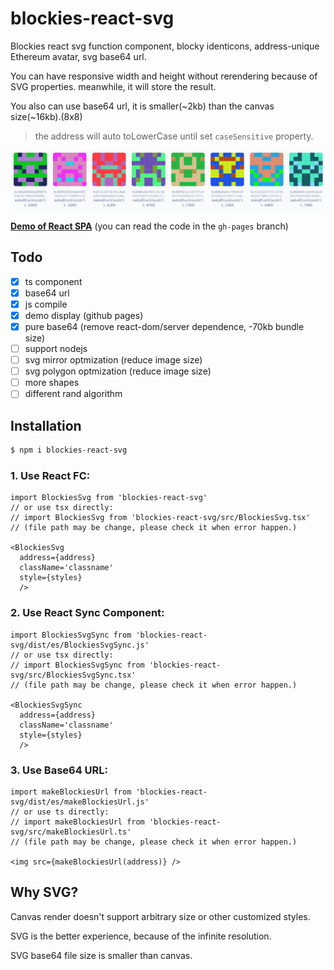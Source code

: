 # blockies-react-svg

Blockies react svg function component, blocky identicons, address-unique Ethereum avatar, svg base64 url.

You can have responsive width and height without rerendering because of SVG properties. meanwhile, it will store the result.

You also can use base64 url, it is smaller(~2kb) than the canvas size(~16kb).(8x8)

> the address will auto toLowerCase until set `caseSensitive` property.

![Sample of generated blockies](sample.png "Blockies")

[**Demo of React SPA**](https://yysuni.github.io/blockies-react-svg/) (you can read the code in the `gh-pages` branch)

## Todo
- [x] ts component
- [x] base64 url
- [x] js compile
- [x] demo display (github pages)
- [x] pure base64 (remove react-dom/server dependence, -70kb bundle size)
- [ ] support nodejs
- [ ] svg mirror optmization (reduce image size)
- [ ] svg polygon optmization (reduce image size)
- [ ] more shapes
- [ ] different rand algorithm

## Installation

```bash
$ npm i blockies-react-svg
```

### 1. Use React FC:

```tsx
import BlockiesSvg from 'blockies-react-svg'
// or use tsx directly:
// import BlockiesSvg from 'blockies-react-svg/src/BlockiesSvg.tsx'
// (file path may be change, please check it when error happen.)

<BlockiesSvg 
  address={address}
  className='classname'
  style={styles} 
  />
```

### 2. Use React Sync Component:

```tsx
import BlockiesSvgSync from 'blockies-react-svg/dist/es/BlockiesSvgSync.js'
// or use tsx directly:
// import BlockiesSvgSync from 'blockies-react-svg/src/BlockiesSvgSync.tsx'
// (file path may be change, please check it when error happen.)

<BlockiesSvgSync 
  address={address} 
  className='classname'
  style={styles} 
  />
```

### 3. Use Base64 URL:

```tsx
import makeBlockiesUrl from 'blockies-react-svg/dist/es/makeBlockiesUrl.js'
// or use ts directly:
// import makeBlockiesUrl from 'blockies-react-svg/src/makeBlockiesUrl.ts'
// (file path may be change, please check it when error happen.)

<img src={makeBlockiesUrl(address)} />
```

## Why SVG?

Canvas render doesn't support arbitrary size or other customized styles.

SVG is the better experience, because of the infinite resolution.

SVG base64 file size is smaller than canvas.
